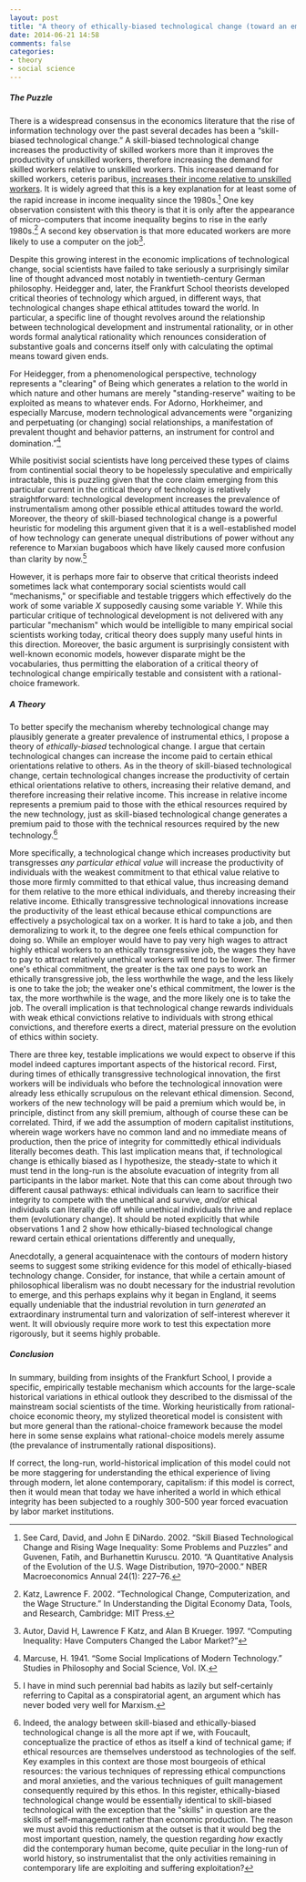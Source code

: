 ```yaml
---
layout: post
title: "A theory of ethically-biased technological change (toward an empirical test of the Frankfurt School)"
date: 2014-06-21 14:58
comments: false
categories: 
- theory
- social science
---
```

##### The Puzzle
There is a widespread consensus in the economics literature that the rise of information technology over the past several decades has been a “skill-biased technological change.” A skill-biased technological change increases the productivity of skilled workers more than it improves the productivity of unskilled workers, therefore increasing the demand for skilled workers relative to unskilled workers. This increased demand for skilled workers, ceteris paribus, [increases their income relative to unskilled workers](http://www.dictionaryofeconomics.com/article?id=pde2008_S000493). It is widely agreed that this is a key explanation for at least some of the rapid increase in income inequality since the 1980s.[^1] One key observation consistent with this theory is that it is only after the appearance of micro-computers that income inequality begins to rise in the early 1980s.[^2] A second key observation is that more educated workers are more likely to use a computer on the job[^3].

Despite this growing interest in the economic implications of technological change, social scientists have failed to take seriously a surprisingly similar line of thought advanced most notably in twentieth-century German philosophy. Heidegger and, later, the Frankfurt School theorists developed critical theories of technology which argued, in different ways, that technological changes shape ethical attitudes toward the world. In particular, a specific line of thought revolves around the relationship between technological development and instrumental rationality, or in other words formal analytical rationality which renounces consideration of substantive goals and concerns itself only with calculating the optimal means toward given ends.

For Heidegger, from a phenomenological perspective, technology represents a "clearing" of Being which generates a relation to the world in which nature and other humans are merely "standing-reserve" waiting to be exploited as means to whatever ends. For Adorno, Horkheimer, and especially Marcuse, modern technological advancements were "organizing and perpetuating (or changing) social relationships, a manifestation of prevalent thought and behavior patterns, an instrument for control and domination.”[^4]

While positivist social scientists have long perceived these types of claims from continential social theory to be hopelessly speculative and empirically intractable, this is puzzling given that the core claim emerging from this particular current in the critical theory of technology is relatively straightforward: technological development increases the prevalence of instrumentalism among other possible ethical attitudes toward the world. Moreover, the theory of skill-biased technological change is a powerful heuristic for modeling this argument given that it is a well-established model of how technology can generate unequal distributions of power without any reference to Marxian bugaboos which have likely caused more confusion than clarity by now.[^5]

However, it is perhaps more fair to observe that critical theorists indeed sometimes lack what contemporary social scientists would call “mechanisms," or specifiable and testable triggers which effectively do the work of some variable *X* supposedly causing some variable *Y*. While this particular critique of technological development is not delivered with any particular "mechanism" which would be intelligible to many empirical social scientists working today, critical theory does supply many useful hints in this direction. Moreover, the basic argument is surprisingly consistent with well-known economic models, however disparate might be the vocabularies, thus permitting the elaboration of a critical theory of technological change empirically testable and consistent with a rational-choice framework.


##### A Theory
To better specify the mechanism whereby technological change may plausibly generate a greater prevalence of instrumental ethics, I propose a theory of *ethically-biased* technological change. I argue that certain technological changes can increase the income paid to certain ethical orientations relative to others. As in the theory of skill-biased technological change, certain technological changes increase the productivity of certain ethical orientations relative to others, increasing their relative demand, and therefore increasing their relative income. This increase in relative income represents a premium paid to those with the ethical resources required by the new technology, just as skill-biased technological change generates a premium paid to those with the technical resources required by the new technology.[^6] 

More specifically, a technological change which increases productivity but transgresses *any particular ethical value* will increase the productivity of individuals with the weakest commitment to that ethical value relative to those more firmly committed to that ethical value, thus increasing demand for them relative to the more ethical individuals, and thereby increasing their relative income. Ethically transgressive technological innovations increase the productivity of the least ethical because ethical compunctions are effectively a psychological tax on a worker. It is hard to take a job, and then demoralizing to work it, to the degree one feels ethical compunction for doing so. While an employer would have to pay very high wages to attract highly ethical workers to an ethically transgressive job, the wages they have to pay to attract relatively unethical workers will tend to be lower. The firmer one's ethical commitment, the greater is the tax one pays to work an ethically transgressive job, the less worthwhile the wage, and the less likely is one to take the job; the weaker one's ethical commitment, the lower is the tax, the more worthwhile is the wage, and the more likely one is to take the job. The overall implication is that technological change rewards individuals with weak ethical convictions relative to individuals with strong ethical convictions, and therefore exerts a direct, material pressure on the evolution of ethics within society.

There are three key, testable implications we would expect to observe if this model indeed captures important aspects of the historical record. First, during times of ethically transgressive technological innovation, the first workers will be individuals who before the technological innovation were already less ethically scrupulous on the relevant ethical dimension. Second, workers of the new technology will be paid a premium which would be, in principle, distinct from any skill premium, although of course these can be correlated. Third, if we add the assumption of modern capitalist institutions, wherein wage workers have no common land and no immediate means of production, then the price of integrity for committedly ethical individuals literally becomes death. This last implication means that, if technological change is ethically biased as I hypothesize, the steady-state to which it must tend in the long-run is the absolute evacuation of integrity from all participants in the labor market. Note that this can come about through two different causal pathways: ethical individuals can learn to sacrifice their integrity to compete with the unethical and survive, *and/or* ethical individuals can literally die off while unethical individuals thrive and replace them (evolutionary change). It should be noted explicitly that while observations 1 and 2 show how ethically-biased technological change reward certain ethical orientations differently and unequally, 

Anecdotally, a general acquaintenace with the contours of modern history seems to suggest some striking evidence for this model of ethically-biased technology change. Consider, for instance, that while a certain amount of philosophical liberalism was no doubt necessary for the industrial revolution to emerge, and this perhaps explains why it began in England, it seems equally undeniable that the industrial revolution in turn *generated* an extraordinary instrumental turn and valorization of self-interest wherever it went. It will obviously require more work to test this expectation more rigorously, but it seems highly probable.


##### Conclusion
In summary, building from insights of the Frankfurt School, I provide a specific, empirically testable mechanism which accounts for the large-scale historical variations in ethical outlook they described to the dismissal of the mainstream social scientists of the time. Working heuristically from rational-choice economic theory, my stylized theoretical model is consistent with but more general than the rational-choice framework because the model here in some sense explains what rational-choice models merely assume (the prevalance of instrumentally rational dispositions).

If correct, the long-run, world-historical implication of this model could not be more staggering for understanding the ethical experience of living through modern, let alone contemporary, capitalism: if this model is correct, then it would mean that today we have inherited a world in which ethical integrity has been subjected to a roughly 300-500 year forced evacuation by labor market institutions.

[^1]:	See Card, David, and John E DiNardo. 2002. “Skill Biased Technological Change and Rising Wage Inequality: Some Problems and Puzzles” and Guvenen, Fatih, and Burhanettin Kuruscu. 2010. “A Quantitative Analysis of the Evolution of the U.S. Wage Distribution, 1970–2000.” NBER Macroeconomics Annual 24(1): 227–76.

[^2]:	Katz, Lawrence F. 2002. “Technological Change, Computerization, and the Wage Structure.” In Understanding the Digital Economy Data, Tools, and Research, Cambridge: MIT Press.

[^3]:	Autor, David H, Lawrence F Katz, and Alan B Krueger. 1997. “Computing Inequality: Have Computers Changed the Labor Market?”

[^4]:	Marcuse, H. 1941. “Some Social Implications of Modern Technology.” Studies in Philosophy and Social Science, Vol. IX.

[^5]:	I have in mind such perennial bad habits as lazily but self-certainly referring to Capital as a conspiratorial agent, an argument which has never boded very well for Marxism.

[^6]:	Indeed, the analogy between skill-biased and ethically-biased technological change is all the more apt if we, with Foucault, conceptualize the practice of ethos as itself a kind of technical game; if ethical resources are themselves understood as technologies of the self. Key examples in this context are those most bourgeois of ethical resources: the various techniques of repressing ethical compunctions and moral anxieties, and the various techniques of guilt management consequently required by this ethos. In this register, ethically-biased technological change would be essentially identical to skill-biased technological with the exception that the "skills" in question are the skills of self-management rather than economic production. The reason we must avoid this reductionism at the outset is that it would beg the most important question, namely, the question regarding *how* exactly did the contemporary human become, quite peculiar in the long-run of world history, so instrumentalist that the only activities remaining in contemporary life are exploiting and suffering exploitation?